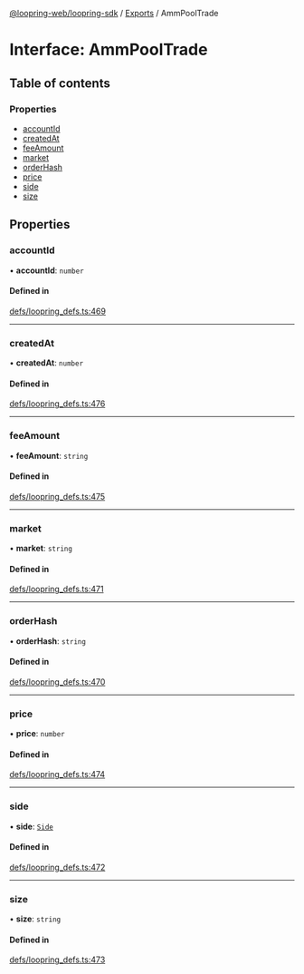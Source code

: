 [@loopring-web/loopring-sdk](../README.md) / [Exports](../modules.md) / AmmPoolTrade

# Interface: AmmPoolTrade

## Table of contents

### Properties

- [accountId](AmmPoolTrade.md#accountid)
- [createdAt](AmmPoolTrade.md#createdat)
- [feeAmount](AmmPoolTrade.md#feeamount)
- [market](AmmPoolTrade.md#market)
- [orderHash](AmmPoolTrade.md#orderhash)
- [price](AmmPoolTrade.md#price)
- [side](AmmPoolTrade.md#side)
- [size](AmmPoolTrade.md#size)

## Properties

### accountId

• **accountId**: `number`

#### Defined in

[defs/loopring_defs.ts:469](https://github.com/Loopring/loopring_sdk/blob/4fed49a/src/defs/loopring_defs.ts#L469)

___

### createdAt

• **createdAt**: `number`

#### Defined in

[defs/loopring_defs.ts:476](https://github.com/Loopring/loopring_sdk/blob/4fed49a/src/defs/loopring_defs.ts#L476)

___

### feeAmount

• **feeAmount**: `string`

#### Defined in

[defs/loopring_defs.ts:475](https://github.com/Loopring/loopring_sdk/blob/4fed49a/src/defs/loopring_defs.ts#L475)

___

### market

• **market**: `string`

#### Defined in

[defs/loopring_defs.ts:471](https://github.com/Loopring/loopring_sdk/blob/4fed49a/src/defs/loopring_defs.ts#L471)

___

### orderHash

• **orderHash**: `string`

#### Defined in

[defs/loopring_defs.ts:470](https://github.com/Loopring/loopring_sdk/blob/4fed49a/src/defs/loopring_defs.ts#L470)

___

### price

• **price**: `number`

#### Defined in

[defs/loopring_defs.ts:474](https://github.com/Loopring/loopring_sdk/blob/4fed49a/src/defs/loopring_defs.ts#L474)

___

### side

• **side**: [`Side`](../enums/Side.md)

#### Defined in

[defs/loopring_defs.ts:472](https://github.com/Loopring/loopring_sdk/blob/4fed49a/src/defs/loopring_defs.ts#L472)

___

### size

• **size**: `string`

#### Defined in

[defs/loopring_defs.ts:473](https://github.com/Loopring/loopring_sdk/blob/4fed49a/src/defs/loopring_defs.ts#L473)
